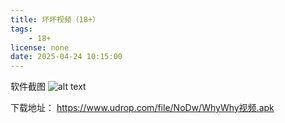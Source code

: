 ```yaml
---
title: 坏坏视频（18+）
tags:
    - 18+
license: none
date: 2025-04-24 10:15:00
---
```


软件截图
![alt text](https://hv.z.wiki/autoupload/20250424/B8IF/1080X2208/%E5%BE%AE%E4%BF%A1%E5%9B%BE%E7%89%87-20250424044807.jpg)

下载地址：
https://www.udrop.com/file/NoDw/WhyWhy视频.apk



